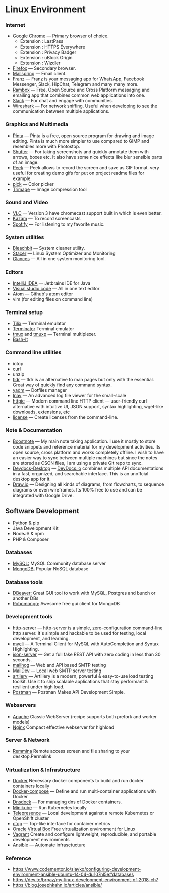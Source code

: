 # Linux Environment

### Internet

-   [Google Chrome](https://www.google.com/chrome/)  — Primary browser of choice.
	- Extension : LastPass
	- Extension : HTTPS Everywhere
	- Extension : Privacy Badger
	- Extension : uBlock Origin
	- Extension : Wizdler
-   [Firefox](https://www.mozilla.org/en-US/firefox/new/) — Secondary browser. 
-   [Mailspring](https://getmailspring.com/)  — Email client.    
-   [Franz](https://meetfranz.com/)  — Franz is your messaging app for WhatsApp, Facebook Messenger, Slack, HipChat, Telegram and many many more.
-   [Rambox](https://rambox.pro/)  — Free, Open Source and Cross Platform messaging and emailing app that combines common web applications into one.
-   [Slack](https://slack.com/)  — For chat and engage with communities.
-   [Wireshark](https://www.wireshark.org/)  — For network sniffing. Useful when developing to see the communication between multiple applications.

### Graphics and Multimedia

-   [Pinta](https://pinta-project.com/pintaproject/pinta/)  — Pinta is a free, open source program for drawing and image editing. Pinta is much more simpler to use compared to GIMP and resembles more with Photostop.
-   [Shutter](http://shutter-project.org/)  — For taking screenshots and quickly annotate them with arrows, boxes etc. It also have some nice effects like blur sensible parts of an image.
-   [Peek](https://github.com/phw/peek)  — Peek allows to record the screen and save as GIF format. very useful for creating demo gifs for put on project readme files for example.
-   [pick](https://kryogenix.org/code/pick/)  — Color picker
-   [Trimage](https://trimage.org/)  — Image compression tool

### Sound and Video

-   [VLC](https://www.videolan.org/vlc/index.html)  — Version 3 have chromecast support built in which is even better.
-   [Kazam](https://github.com/sconts/kazam)  — To record screencasts
-   [Spotify](https://www.spotify.com/pt/)  — For listening to my favorite music.

### System utilities

-   [Bleachbit](https://www.bleachbit.org/)  — System cleaner utility.
-   [Stacer](https://github.com/oguzhaninan/Stacer)  — Linux System Optimizer and Monitoring
-   [Glances](https://nicolargo.github.io/glances/)  — All in one system monitoring tool.

### Editors

-   [IntelliJ IDEA](https://www.jetbrains.com/idea/)  — Jetbrains IDE for Java
-   [Visual studio code](https://code.visualstudio.com/)  — All in one text editor
-   [Atom](https://atom.io/) — Github's atom editor
-   vim (for editing files on command line)

### Terminal setup

-   [Tilix](https://github.com/gnunn1/tilix)  — Terminal emulator
-   [Terminator](https://gnometerminator.blogspot.my/p/introduction.html)  Terminal emulator
-   [tmux](https://tmux.github.io/)  and  [tmuxp](https://github.com/tmux-python/tmuxp)  — Terminal multiplexer.
-   [Bash-It](https://github.com/Bash-it/bash-it)


### Command line utilities

- iotop
- curl
- unzip
-   [tldr](https://github.com/tldr-pages/tldr)  — tldr is an alternative to man pages but only with the essential. Great way of quickly find any command syntax.
-   [yadm](https://github.com/TheLocehiliosan/yadm)  — Dotfiles manager
-   [lnav](http://lnav.org/)  — An advanced log file viewer for the small-scale
-   [httpie](https://github.com/jakubroztocil/httpie)  — Modern command line HTTP client — user-friendly curl alternative with intuitive UI, JSON support, syntax highlighting, wget-like downloads, extensions, etc
-   [license](http://nishanths.github.io/license/)  — Create licenses from the command-line.

### Note & Documentation 

-   [Boostnote](http://boostnote.io/)  — My main note taking application. I use it mostly to store code snippets and reference material for my development activities. Its open source, cross platform and works completely offline. I wish to have an easier way to sync between multiple machines but since the notes are stored as CSON files, I am using a private Git repo to sync.
-   [Devdocs-Desktop](https://github.com/egoist/devdocs-desktop) — [DevDocs.io](https://devdocs.io/) combines multiple API documentations in a fast, organized, and searchable interface. This is an unoffcial desktop app for it.
-   [Draw.io](https://github.com/jgraph/drawio-desktop) — Designing all kinds of diagrams, from flowcharts, to sequence diagrams or even wireframes. Its 100% free to use and can be integrated with Google Drive.

## Software Development

-   Python & pip
-   Java Development Kit
-   NodeJS & npm
-   PHP & Composer

### Databases

-   [MySQL:](https://www.mysql.com/)  MySQL Community database server
-   [MongoDB:](https://www.mongodb.org/)  Popular NoSQL database

### Database tools

-   [DBeaver:](https://dbeaver.io/)  Great GUI tool to work with MySQL, Postgres and bunch or another DBs
-   [Robomongo:](https://robomongo.org/)  Awesome free gui client for MongoDB

### Development tools

-   [http-server](https://www.npmjs.com/package/http-server)  — http-server is a simple, zero-configuration command-line http server.  It's simple and hackable to be used for testing, local development, and learning.
-   [mycli](https://github.com/dbcli/mycli)  — A Terminal Client for MySQL with AutoCompletion and Syntax Highlighting.
-   [json-server](https://github.com/typicode/json-server)  — Get a full fake REST API with zero coding in less than 30 seconds.
-   [mailhog](https://github.com/mailhog/MailHog)  — Web and API based SMTP testing
-   [MailDev](https://www.npmjs.com/package/maildev)  — Local web SMTP server testing
-   [artilery](https://artillery.io/)  — Artillery is a modern, powerful & easy-to-use load testing toolkit. Use it to ship scalable applications that stay performant & resilient under high load. 
-   [Postman](https://www.getpostman.com/)  — Postman Makes API Development Simple.


### Webservers

-   [Apache](http://www.apache.org/)  Classic WebServer (recipe supports both prefork and worker models)
-   [Nginx](http://nginx.org/)  Compact effective webserver for highload

### Server & Network
-   [Remmina](https://remmina.org/)  Remote access screen and file sharing to your desktop.Permalink

### Virtualization & Infrastructure

-   [Docker](https://www.docker.com/)  Necessary docker components to build and run docker containers locally
-   [Docker-compose](https://github.com/docker/compose)  — Define and run multi-container applications with Docker
-   [Dnsdock](https://github.com/aacebedo/dnsdock)  — For managing dns of Docker containers.
-   [Minikube](https://github.com/kubernetes/minikube)  — Run Kubernetes locally
-   [Telepresence](https://github.com/datawire/telepresence)  — Local development against a remote Kubernetes or OpenShift cluster
-   [ctop](https://github.com/bcicen/ctop)  — Top-like interface for container metrics
-   [Oracle Virtual Box](https://www.virtualbox.org/)  Free virtualization environment for Linux
-   [Vagrant](https://www.vagrantup.com/)  Create and configure lightweight, reproducible, and portable development environments
- [Ansible](https://www.ansible.com/) — Automate infrasctucture


### Reference
- https://www.codementor.io/slavko/configuring-development-environment-ansible-ubuntu-14-04-du107nl5e#databases
- https://dev.to/brpaz/my-linux-development-environment-of-2018-ch7
- https://blog.josephkahn.io/articles/ansible/
